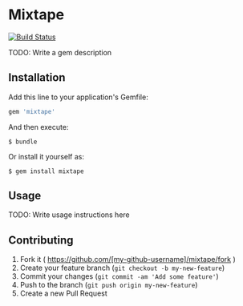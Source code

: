 # Mixtape
[![Build Status](https://travis-ci.org/merongivian/mixtape.svg)](https://travis-ci.org/mixtape/)

TODO: Write a gem description

## Installation

Add this line to your application's Gemfile:

```ruby
gem 'mixtape'
```

And then execute:

    $ bundle

Or install it yourself as:

    $ gem install mixtape

## Usage

TODO: Write usage instructions here

## Contributing

1. Fork it ( https://github.com/[my-github-username]/mixtape/fork )
2. Create your feature branch (`git checkout -b my-new-feature`)
3. Commit your changes (`git commit -am 'Add some feature'`)
4. Push to the branch (`git push origin my-new-feature`)
5. Create a new Pull Request

